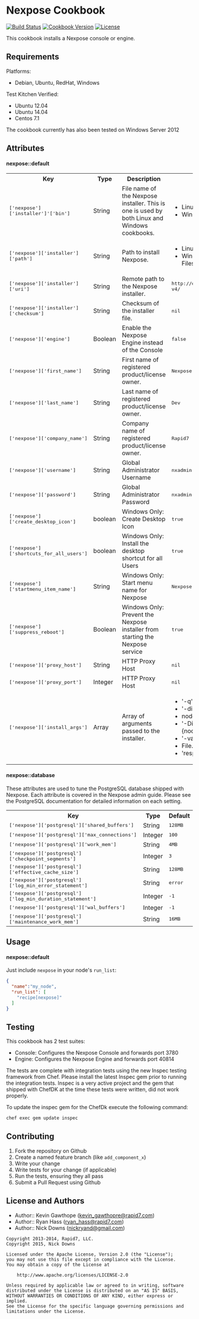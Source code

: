 Nexpose Cookbook
==========
[![Build Status](https://travis-ci.org/rapid7-cookbooks/nexpose.svg)](https://travis-ci.org/rapid7-cookbooks/nexpose)
[![Cookbook Version](https://img.shields.io/cookbook/v/nexpose.svg)](https://supermarket.chef.io/cookbooks/nexpose)
[![License](https://img.shields.io/badge/license-Apache_2-blue.svg)](https://www.apache.org/licenses/LICENSE-2.0)

This cookbook installs a Nexpose console or engine.

Requirements
------------

Platforms:

* Debian, Ubuntu, RedHat, Windows

Test Kitchen Verified:
* Ubuntu 12.04
* Ubuntu 14.04
* Centos 7.1

The cookbook currently has also been tested on Windows Server 2012


Attributes
----------

#### nexpose::default
<table>
  <tr>
    <th>Key</th>
    <th>Type</th>
    <th>Description</th>
    <th>Default</th>
  </tr>
  <tr>
    <td><tt>['nexpose']['installer']'['bin']</tt></td>
    <td>String</td>
    <td>File name of the Nexpose installer. This is one is used by both Linux and Windows cookbooks.</td>
    <td>
      <ul>
        <li>Linux: NeXposeSetup-Linux64.bin</li>
        <li>Windows: NeXposeSetup-Windows64.exe</li>
      </ul>
    </td>
  </tr>
  <tr>
    <td><tt>['nexpose']['installer']['path']</tt></td>
    <td>String</td>
    <td>Path to install Nexpose.</td>
    <td>
      <ul>
        <li>Linux: /opt/rapid7/nexpose</li>
        <li>Windows: C:\Program Files\Rapid7\Nexpose</li>
      </ul>
    </td>
  </tr>
  <tr>
    <td><tt>['nexpose']['installer']['uri']</tt></td>
    <td>String</td>
    <td>Remote path to the Nexpose installer.</td>
    <td><tt>http://download2.rapid7.com/download/NeXpose-v4/</tt></td>
  </tr>
  <tr>
    <td><tt>['nexpose']['installer']['checksum']</tt></td>
    <td>String</td>
    <td>Checksum of the installer file.</td>
    <td><tt>nil</tt></td>
  </tr>
  <tr>
    <td><tt>['nexpose']['engine']</tt></td>
    <td>Boolean</td>
    <td>Enable the Nexpose Engine instead of the Console</td>
    <td><tt>false</tt></td>
  </tr>
  <tr>
    <td><tt>['nexpose']['first_name']</tt></td>
    <td>String</td>
    <td>First name of registered product/license owner.</td>
    <td><tt>Nexpose</tt></td>
  </tr>
  <tr>
    <td><tt>['nexpose']['last_name']</tt></td>
    <td>String</td>
    <td>Last name of registered product/license owner.</td>
    <td><tt>Dev</tt></td>
  </tr>
  <tr>
    <td><tt>['nexpose']['company_name']</tt></td>
    <td>String</td>
    <td>Company name of registered product/license owner.</td>
    <td><tt>Rapid7</tt></td>
  </tr>
  <tr>
    <td><tt>['nexpose']['username']</tt></td>
    <td>String</td>
    <td>Global Administrator Username</td>
    <td><tt>nxadmin</tt></td>
  </tr>
  <tr>
    <td><tt>['nexpose']['password']</tt></td>
    <td>String</td>
    <td>Global Administrator Password</td>
    <td><tt>nxadmin</tt></td>
  </tr>
  <tr>
    <td><tt>['nexpose']['create_desktop_icon']</tt></td>
    <td>boolean</td>
    <td>Windows Only: Create Desktop Icon</td>
    <td><tt>true</tt></td>
  </tr>
  <tr>
    <td><tt>['nexpose']['shortcuts_for_all_users']</tt></td>
    <td>boolean</td>
    <td>Windows Only: Install the desktop shortcut for all Users</td>
    <td><tt>true</tt></td>
  </tr>
  <tr>
    <td><tt>['nexpose']['startmenu_item_name']</tt></td>
    <td>String</td>
    <td>Windows Only: Start menu name for Nexpose</td>
    <td><tt>Nexpose </tt></td>
  </tr>
  <tr>
    <td><tt>['nexpose']['suppress_reboot']</tt></td>
    <td>Boolean</td>
    <td>Windows Only: Prevent the Nexpose installer from starting the Nexpose service</td>
    <td><tt>true</tt></td>
  </tr>
  <tr>
    <td><tt>['nexpose']['proxy_host']</tt></td>
    <td>String</td>
    <td>HTTP Proxy Host</td>
    <td><tt>nil</tt></td>
  </tr>
  <tr>
    <td><tt>['nexpose']['proxy_port']</tt></td>
    <td>Integer</td>
    <td>HTTP Proxy Host</td>
    <td><tt>nil</tt></td>
  </tr>
  <tr>
    <td><tt>['nexpose']['install_args']</tt></td>
    <td>Array</td>
    <td>Array of arguments passed to the installer.</td>
    <td>
      <ul>
        <li>'-q'</li>
        <li>'-dir'</li>
        <li>node['nexpose']['installer']['path']</li>
        <li>'-Dinstall4j.suppressUnattendedReboot=#{node['nexpose']['suppress_reboot']}</li>
        <li>'-varfile'</li>
        <li>File.join(Chef::Config['file_cache_path']</li>
        <li>'response.varfile'</li>
      <ul>
     </td>
  </tr>
</table>

#### nexpose::database
These attributes are used to tune the PostgreSQL database shipped with
Nexpose. Each attribute is covered in the Nexpose admin guide. Please
see the PostgreSQL documentation for detailed information on each setting.
<table>
  <tr>
    <th>Key</th>
    <th>Type</th>
    <th>Default</th>
  </tr>
  <tr>
    <td><tt>['nexpose']['postgresql']['shared_buffers']</tt></td>
    <td>String</td>
    <td><tt>128MB</tt></td>
  </tr>
  <tr>
    <td><tt>['nexpose']['postgresql']['max_connections']</tt></td>
    <td>Integer</td>
    <td><tt>100</tt></td>
  </tr>
  <tr>
    <td><tt>['nexpose']['postgresql']['work_mem']</tt></td>
    <td>String</td>
    <td><tt>4MB</tt></td>
  </tr>
  <tr>
    <td><tt>['nexpose']['postgresql']['checkpoint_segments']</tt></td>
    <td>Integer</td>
    <td><tt>3</tt></td>
  </tr>
  <tr>
    <td><tt>['nexpose']['postgresql']['effective_cache_size']</tt></td>
    <td>String</td>
    <td><tt>128MB</tt></td>
  </tr>
  <tr>
    <td><tt>['nexpose']['postgresql']['log_min_error_statement']</tt></td>
    <td>String</td>
    <td><tt>error</tt></td>
  </tr>
  <tr>
    <td><tt>['nexpose']['postgresql']['log_min_duration_statement']</tt></td>
    <td>Integer</td>
    <td><tt>-1</tt></td>
  </tr>
  <tr>
    <td><tt>['nexpose']['postgresql']['wal_buffers']</tt></td>
    <td>Integer</td>
    <td><tt>-1</tt></td>
  </tr>
  <tr>
    <td><tt>['nexpose']['postgresql']['maintenance_work_mem']</tt></td>
    <td>String</td>
    <td><tt>16MB</tt></td>
  </tr>
</table>

Usage
-----
#### nexpose::default
Just include `nexpose` in your node's `run_list`:

```json
{
  "name":"my_node",
  "run_list": [
    "recipe[nexpose]"
  ]
}
```

Testing
-------
This cookbook has 2 test suites:

* Console: Configures the Nexpose Console and forwards port 3780
* Engine: Configures the Nexpose Engine and forwards port 40814

The tests are complete with integration tests using the new Inspec
testing framework from Chef. Please install the latest Inspec gem
prior to running the integration tests. Inspec is a very active project
and the gem that shipped with ChefDK at the time these tests were
written, did not work properly.

To update the inspec gem for the ChefDk execute the following command:
```bash
chef exec gem update inspec
```

Contributing
------------
1. Fork the repository on Github
2. Create a named feature branch (like `add_component_x`)
3. Write your change
4. Write tests for your change (if applicable)
5. Run the tests, ensuring they all pass
6. Submit a Pull Request using Github

License and Authors
-------------------

- Author:: Kevin Gawthope (<kevin_gawthopre@rapid7.com>)
- Author:: Ryan Hass (<ryan_hass@rapid7.com>)
- Author:: Nick Downs (<nickryand@gmail.com>)

```text
Copyright 2013-2014, Rapid7, LLC.
Copyright 2015, Nick Downs

Licensed under the Apache License, Version 2.0 (the "License");
you may not use this file except in compliance with the License.
You may obtain a copy of the License at

    http://www.apache.org/licenses/LICENSE-2.0

Unless required by applicable law or agreed to in writing, software
distributed under the License is distributed on an "AS IS" BASIS,
WITHOUT WARRANTIES OR CONDITIONS OF ANY KIND, either express or implied.
See the License for the specific language governing permissions and
limitations under the License.
```
